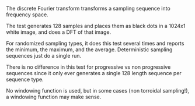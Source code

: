The discrete Fourier transform transforms a sampling sequence into frequency space.

The test generates 128 samples and places them as black dots in a 1024x1 white image, and does a DFT of that image.

For randomized sampling types, it does this test several times and reports the minimum, the maximum, and the average.  Deterministic sampling sequences just do a single run.

There is no difference in this test for progressive vs non progressive sequences since it only ever generates a single 128 length sequence per sequence type.

No windowing function is used, but in some cases (non torroidal sampling!), a windowing function may make sense.
